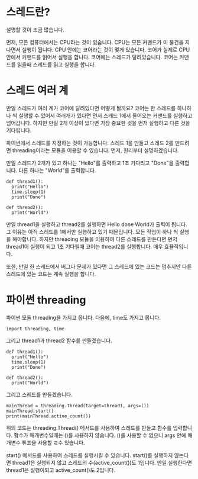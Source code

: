 # 스레드란?
설명할 것이 조금 많습니다.

먼저, 모든 컴퓨터에서는 CPU라는 것이 있습니다. CPU는 모든 커맨드가 이 물건을 지나면서 실행이 됩니다.
CPU 안에는 코어라는 것이 몇게 있습니다. 코어가 실제로 CPU 안에서 커맨드를 읽어서 실행을 합니다.
코어에는 스레드가 달려있습니다. 코어는 커맨드를 읽을때 스레드를 읽고 실행을 합니다.

# 스레드 여러 계
만일 스레드가 여러 계가 코어에 달려있다면 어떻게 될까요? 코어는 한 스레드를 하나하나 씩 실행할 수 있어서 여러개가 있다면 먼저 스레드 1에서 들어오는 커맨드를 실행하고 넘어갑니다. 하지만 만일 2개 이상이 있다면 가장 중요한 것을 먼저 실행하고 다른 것을 기다립니다.

파이썬에서 스레드를 지정하는 것이 가능합니다. 스레드 1을 만들고 스레드 2를 만드려면 threading이라는 모듈을 이용할 수 있습니다. 먼저, 원리부터 설명하겠습니다.

만일 스레드가 2개가 있고 하나는 "Hello"를 출력하고 1초 기다리고 "Done"을 출력합니다. 다른 하나는 "World"를 출력합니다.

```
def thread1():
  print("Hello")
  time.sleep(1)
  print("Done")

def thread2():
  print("World")
```

만일 thread1을 실행하고 thread2를 실행하면 Hello done World가 출력이 됩니다. 그 이유는 아직 스레드를 1에서만 실행하고 있기 때문입니다. 모든 작업이 하나 씩 실행을 해야합니다. 하지만 threading 모듈을 이용하여 다른 스레드를 만든다면 먼저 thread1이 실행이 되고 1초 기다릴때 코어는 thread2를 실행합니다. 매우 효율적입니다.

또한, 만일 한 스레드에서 버그나 문제가 있다면 그 스레드에 있는 코드는 멈추지만 다른 스레드에 있는 코드는 계속 실행을 합니다.

# 파이썬 threading
파이썬 모듈 threading을 가지고 옵니다. 다음에, time도 가지고 옵니다.

```
import threading, time
```

그리고 thread1과 thread2 함수를 만들겠습니다.

```
def thread1():
  print("Hello")
  time.sleep(1)
  print("Done")

def thread2():
  print("World")
```

그리고 스레드를 만들겠습니다.

```
mainThread = threading.Thread(target=thread1, args=())
mainThread.start()
print(mainThread.active_count())
```

위의 코드는 threading.Thread() 메서드를 사용하여 스레드를 만들고 함수를 입력합니다. 함수가 매개변수일때는 ()를 사용하지 않습니다. ()를 사용할 수 없으니 args 안에 매개변수 튜프을 사용할 ㄹ수 있습니다.

start() 메서드를 사용하여 스레드를 실행시킬 수 있습니다. start()를 실행하지 않는다면 thread1은 실행되지 않고 스레드의 수(active_count())도 1입니다. 만일 실행한다면 thread1은 실행이되고 active_count()도 2입니다.
